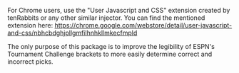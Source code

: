 For Chrome users, use the "User Javascript and CSS" extension created by tenRabbits or any other similar injector. 
You can find the mentioned extension here: https://chrome.google.com/webstore/detail/user-javascript-and-css/nbhcbdghjpllgmfilhnhkllmkecfmpld

The only purpose of this package is to improve the legibility of ESPN's Tournament Challenge brackets to more easily determine correct and incorrect picks.
